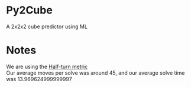 # Py2Cube
A 2x2x2 cube predictor using ML 
# Notes
We are using the [Half-turn metric](https://www.speedsolving.com/wiki/index.php/Metric#HTM)\
Our average moves per solve was around 45, and our average solve time was 13.969624999999997
